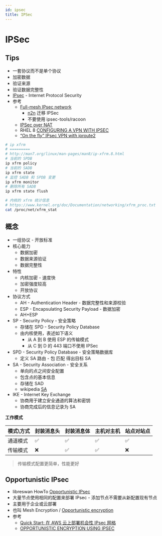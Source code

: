 ```yaml
---
id: ipsec
title: IPSec
---
```


# IPSec

## Tips
- 一套协议而不是单个协议
- 加密数据
- 验证来源
- 验证数据完整性
- [IPsec](https://en.wikipedia.org/wiki/IPsec) - Internet Protocol Security
- 参考
  - [Full-mesh IPsec network](https://www.usenix.org/sites/default/files/conference/protected-files/srecon16europe_slides_garcia.pdf)
    - [n2n](https://github.com/ntop/n2n) 迁移 IPSec
    - 不要使用 ipsec-tools/racoon
  - [IPSec over NAT](http://docs.ruckuswireless.com/fastiron/08.0.80/fastiron-08080-securityguide/GUID-0F5E2C64-B9B8-4900-A446-F44FBEA493C1.html)
  - RHEL 8 [CONFIGURING A VPN WITH IPSEC](https://access.redhat.com/documentation/en-us/red_hat_enterprise_linux/8/html/securing_networks/configuring-a-vpn-with-ipsec_securing-networks)
  - [“On the fly” IPsec VPN with iproute2](https://backreference.org/2014/11/12/on-the-fly-ipsec-vpn-with-iproute2/)

```bash
# ip xfrm
# =========
# http://man7.org/linux/man-pages/man8/ip-xfrm.8.html
# 当前的 SPDB
ip xfrm policy
# 当前的 SADB
ip xfrm state
# 监控 SADB 和 SPDB 变更
ip xfrm monitor
# 删除所有 SADB
ip xfrm state flush

# 内核的 xfrm 统计信息
# https://www.kernel.org/doc/Documentation/networking/xfrm_proc.txt
cat /proc/net/xfrm_stat
```

## 概念

- 一组协议 - 开放标准
- 核心能力
  - 数据加密
  - 数据来源验证
  - 数据完整性
- 特性
  - 内核加密 - 速度快
  - 加密强度较高
  - 开放协议
- 协议方式
  - AH - Authentication Header - 数据完整性和来源校验
  - ESP - Encapsulating Security Payload - 数据加密
  - AH+ESP
- SP - Security Policy - 安全策略
  - 存储在 SPD - Security Policy Database
  - 由内核使用，表述如下语义
    - 从 A 到 B 使用 ESP 的传输模式
    - 从 C 到 D 的 443 端口不使用 IPSec
- SPD - Security Policy Database - 安全策略数据库
  - 定义 SA 路由 - 包 匹配 得出目标 SA
- SA - Security Association - 安全关系
  - 单向的点之间安全配置
  - 包含点的基本信息
  - 存储在 SAD
  - wikipedia [SA](https://en.wikipedia.org/wiki/Security_association)
- IKE - Internet Key Exchange
  - 协商用于建立安全通道的算法和密钥
  - 协商完成后的信息记录为 SA

**工作模式**

| 模式\方式 | 封装消息头 | 封装消息体 | 主机对主机 | 站点对站点 |
| --------- | ---------- | ---------- | ---------- | ---------- |
| 通道模式  | ✅         | ✅         | ✅         | ✅         |
| 传输模式  | ❌         | ✅         | ✅         | ❌         |

> 传输模式配置更简单，性能更好

## Opportunistic IPsec

- libreswan HowTo [Opportunistic IPsec](https://libreswan.org/wiki/HOWTO:_Opportunistic_IPsec)
- 大量节点使用相同的配置来部署 IPsec - 添加节点不需要从新配置现有节点
- 主要用于企业或云部署
- 也叫 Mesh Encryption / [Opportunistic encryption](https://en.wikipedia.org/wiki/Opportunistic_encryption)
- 参考
  - [Quick Start: 在 AWS 云上部署机会性 IPsec 网格](https://aws.amazon.com/cn/about-aws/whats-new/2019/05/new-quick-start-deploys-opportunistic-ipsec-mesh-on-aws/)
  - [OPPORTUNISTIC ENCRYPTION USING IPSEC](http://events17.linuxfoundation.org/sites/events/files/slides/LinuxSecuritySummit-2016-OE-16x9.pdf)
